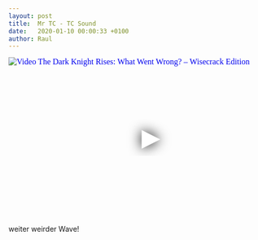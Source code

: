 ```yaml
---
layout: post
title:  Mr TC - TC Sound
date:   2020-01-10 00:00:33 +0100
author: Raul
---
```

<iframe
  width="560"
  height="315"
  src="https://www.youtube.com/embed/X9idMjvXKPY"
  srcdoc="<style>*{padding:0;margin:0;overflow:hidden}html,body{height:100%}img,span{position:absolute;width:100%;top:0;bottom:0;margin:auto}span{height:1.5em;text-align:center;font:48px/1.5 sans-serif;color:white;text-shadow:0 0 0.5em black}</style><a href=https://www.youtube.com/embed/X9idMjvXKPY?autoplay=1><img src=https://img.youtube.com/vi/X9idMjvXKPY/hqdefault.jpg alt='Video The Dark Knight Rises: What Went Wrong? – Wisecrack Edition'><span>▶</span></a>"
  frameborder="0"
  allow="accelerometer; autoplay; encrypted-media; gyroscope; picture-in-picture"
  allowfullscreen
></iframe>

weiter weirder Wave!